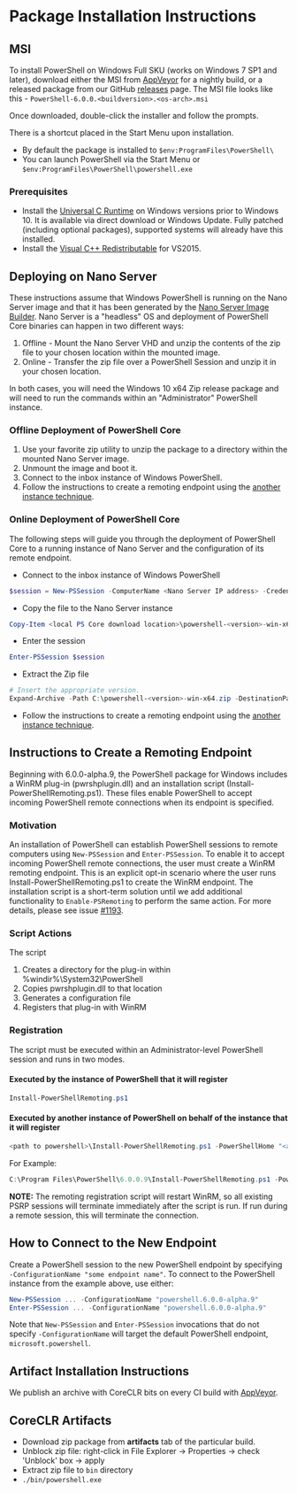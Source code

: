 # Package Installation Instructions

## MSI

To install PowerShell on Windows Full SKU (works on Windows 7 SP1 and later), download either the MSI from [AppVeyor][] for a nightly build,
or a released package from our GitHub [releases][] page. The MSI file looks like this - `PowerShell-6.0.0.<buildversion>.<os-arch>.msi`

Once downloaded, double-click the installer and follow the prompts.

There is a shortcut placed in the Start Menu upon installation.

* By default the package is installed to `$env:ProgramFiles\PowerShell\`
* You can launch PowerShell via the Start Menu or `$env:ProgramFiles\PowerShell\powershell.exe`

### Prerequisites

* Install the [Universal C Runtime](https://www.microsoft.com/download/details.aspx?id=50410) on Windows versions prior to Windows 10.
  It is available via direct download or Windows Update.
  Fully patched (including optional packages), supported systems will already have this installed.
* Install the [Visual C++ Redistributable](https://www.microsoft.com/download/details.aspx?id=48145) for VS2015.

## Deploying on Nano Server

These instructions assume that Windows PowerShell is running on the Nano Server image and that it has been generated by the [Nano Server Image Builder](https://technet.microsoft.com/windows-server-docs/get-started/deploy-nano-server).
Nano Server is a "headless" OS and deployment of PowerShell Core binaries can happen in two different ways:

1. Offline - Mount the Nano Server VHD and unzip the contents of the zip file to your chosen location within the mounted image.
1. Online - Transfer the zip file over a PowerShell Session and unzip it in your chosen location.

In both cases, you will need the Windows 10 x64 Zip release package and will need to run the commands within an "Administrator" PowerShell instance.

### Offline Deployment of PowerShell Core

1. Use your favorite zip utility to unzip the package to a directory within the mounted Nano Server image.
1. Unmount the image and boot it.
1. Connect to the inbox instance of Windows PowerShell.
1. Follow the instructions to create a remoting endpoint using the [another instance technique](#executed-by-another-instance-of-powershell-on-behalf-of-the-instance-that-it-will-register).

### Online Deployment of PowerShell Core

The following steps will guide you through the deployment of PowerShell Core to a running instance of Nano Server and the configuration of its remote endpoint.

* Connect to the inbox instance of Windows PowerShell

```powershell
$session = New-PSSession -ComputerName <Nano Server IP address> -Credential <An Administrator account on the system>
```

* Copy the file to the Nano Server instance

```powershell
Copy-Item <local PS Core download location>\powershell-<version>-win-x64.zip c:\ -ToSession $session
```

* Enter the session

```powershell
Enter-PSSession $session
```

* Extract the Zip file

```powershell
# Insert the appropriate version.
Expand-Archive -Path C:\powershell-<version>-win-x64.zip -DestinationPath "C:\PowerShellCore_<version>"
```

* Follow the instructions to create a remoting endpoint using the [another instance technique](#executed-by-another-instance-of-powershell-on-behalf-of-the-instance-that-it-will-register).

## Instructions to Create a Remoting Endpoint

Beginning with 6.0.0-alpha.9, the PowerShell package for Windows includes a WinRM plug-in (pwrshplugin.dll) and an installation script (Install-PowerShellRemoting.ps1).
These files enable PowerShell to accept incoming PowerShell remote connections when its endpoint is specified.

### Motivation

An installation of PowerShell can establish PowerShell sessions to remote computers using `New-PSSession` and `Enter-PSSession`.
To enable it to accept incoming PowerShell remote connections, the user must create a WinRM remoting endpoint.
This is an explicit opt-in scenario where the user runs Install-PowerShellRemoting.ps1 to create the WinRM endpoint.
The installation script is a short-term solution until we add additional functionality to `Enable-PSRemoting` to perform the same action.
For more details, please see issue [#1193](https://github.com/PowerShell/PowerShell/issues/1193).

### Script Actions

The script

1. Creates a directory for the plug-in within %windir%\System32\PowerShell
1. Copies pwrshplugin.dll to that location
1. Generates a configuration file
1. Registers that plug-in with WinRM

### Registration

The script must be executed within an Administrator-level PowerShell session and runs in two modes.

#### Executed by the instance of PowerShell that it will register

``` powershell
Install-PowerShellRemoting.ps1
```

#### Executed by another instance of PowerShell on behalf of the instance that it will register

``` powershell
<path to powershell>\Install-PowerShellRemoting.ps1 -PowerShellHome "<absolute path to the instance's $PSHOME>" -PowerShellVersion "<the powershell version tag>"
```

For Example:

``` powershell
C:\Program Files\PowerShell\6.0.0.9\Install-PowerShellRemoting.ps1 -PowerShellHome "C:\Program Files\PowerShell\6.0.0.9\" -PowerShellVersion "6.0.0-alpha.9"
```

**NOTE:** The remoting registration script will restart WinRM, so all existing PSRP sessions will terminate immediately after the script is run. If run during a remote session, this will terminate the connection.

## How to Connect to the New Endpoint

Create a PowerShell session to the new PowerShell endpoint by specifying `-ConfigurationName "some endpoint name"`. To connect to the PowerShell instance from the example above, use either:

``` powershell
New-PSSession ... -ConfigurationName "powershell.6.0.0-alpha.9"
Enter-PSSession ... -ConfigurationName "powershell.6.0.0-alpha.9"
```

Note that `New-PSSession` and `Enter-PSSession` invocations that do not specify `-ConfigurationName` will target the default PowerShell endpoint, `microsoft.powershell`.

## Artifact Installation Instructions

We publish an archive with CoreCLR bits on every CI build with [AppVeyor][].

[releases]: https://github.com/PowerShell/PowerShell/releases
[signing]: ../../tools/Sign-Package.ps1
[AppVeyor]: https://ci.appveyor.com/project/PowerShell/powershell

## CoreCLR Artifacts

* Download zip package from **artifacts** tab of the particular build.
* Unblock zip file: right-click in File Explorer -> Properties ->
  check 'Unblock' box -> apply
* Extract zip file to `bin` directory
* `./bin/powershell.exe`
